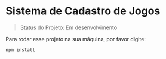 <h1>Sistema de Cadastro de Jogos</h1>

> Status do Projeto: Em desenvolvimento

Para rodar esse projeto na sua máquina, por favor digite:

```
npm install
```
